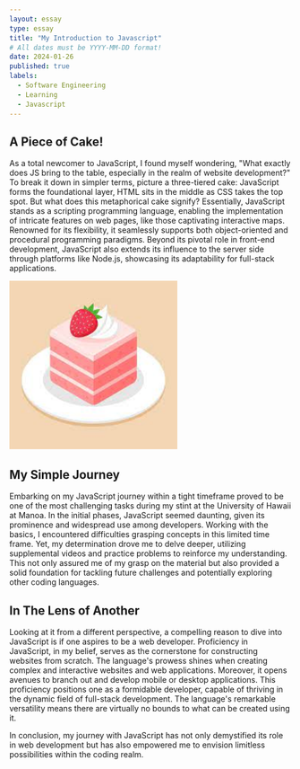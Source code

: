 ```yaml
---
layout: essay
type: essay
title: "My Introduction to Javascript"
# All dates must be YYYY-MM-DD format!
date: 2024-01-26
published: true
labels:
  - Software Engineering
  - Learning
  - Javascript
---
```


## A Piece of Cake! 

As a total newcomer to JavaScript, I found myself wondering, "What exactly does JS bring to the table, especially in the realm of website development?" To break it down in simpler terms, picture a three-tiered cake: JavaScript forms the foundational layer, HTML sits in the middle as CSS takes the top spot. But what does this metaphorical cake signify? Essentially, JavaScript stands as a scripting programming language, enabling the implementation of intricate features on web pages, like those captivating interactive maps. Renowned for its flexibility, it seamlessly supports both object-oriented and procedural programming paradigms. Beyond its pivotal role in front-end development, JavaScript also extends its influence to the server side through platforms like Node.js, showcasing its adaptability for full-stack applications.

 <img width="300px" class="rounded float-start pe-4" src="../img/cake.jpeg"> 

## My Simple Journey

Embarking on my JavaScript journey within a tight timeframe proved to be one of the most challenging tasks during my stint at the University of Hawaii at Manoa. In the initial phases, JavaScript seemed daunting, given its prominence and widespread use among developers. Working with the basics, I encountered difficulties grasping concepts in this limited time frame. Yet, my determination drove me to delve deeper, utilizing supplemental videos and practice problems to reinforce my understanding. This not only assured me of my grasp on the material but also provided a solid foundation for tackling future challenges and potentially exploring other coding languages.

## In The Lens of Another 

Looking at it from a different perspective, a compelling reason to dive into JavaScript is if one aspires to be a web developer. Proficiency in JavaScript, in my belief, serves as the cornerstone for constructing websites from scratch. The language's prowess shines when creating complex and interactive websites and web applications. Moreover, it opens avenues to branch out and develop mobile or desktop applications. This proficiency positions one as a formidable developer, capable of thriving in the dynamic field of full-stack development. The language's remarkable versatility means there are virtually no bounds to what can be created using it.

In conclusion, my journey with JavaScript has not only demystified its role in web development but has also empowered me to envision limitless possibilities within the coding realm.
